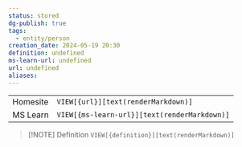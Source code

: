 ```yaml
---
status: stored
dg-publish: true
tags:
  - entity/person
creation_date: 2024-05-19 20:30
definition: undefined
ms-learn-url: undefined
url: undefined
aliases:
---
```


|          |                                              |
| -------- | -------------------------------------------- |
| Homesite | `VIEW[{url}][text(renderMarkdown)]`          |
| MS Learn | `VIEW[{ms-learn-url}][text(renderMarkdown)]` |

> [!NOTE] Definition
> `VIEW[{definition}][text(renderMarkdown)]`



